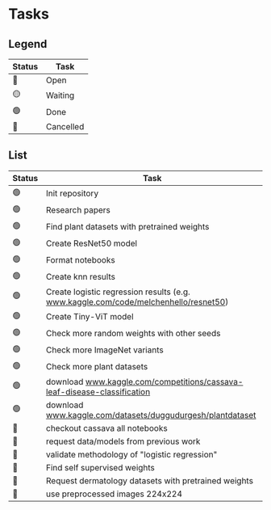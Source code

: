# Tasks

## Legend

| Status | Task      |
| ------ | --------- |
| 🔵     | Open      |
| 🟡     | Waiting   |
| 🟢     | Done      |
| 🔴     | Cancelled |

## List

| Status | Task                                                                                |
| ------ | ----------------------------------------------------------------------------------- |
| 🟢     | Init repository                                                                     |
| 🟢     | Research papers                                                                     |
| 🟢     | Find plant datasets with pretrained weights                                         |
| 🟢     | Create ResNet50 model                                                               |
| 🟢     | Format notebooks                                                                    |
| 🟢     | Create knn results                                                                  |
| 🟢     | Create logistic regression results (e.g. www.kaggle.com/code/melchenhello/resnet50) |
| 🟢     | Create Tiny-ViT model                                                               |
| 🟢     | Check more random weights with other seeds                                          |
| 🟢     | Check more ImageNet variants                                                        |
| 🟢     | Check more plant datasets                                                           |
| 🟢     | download www.kaggle.com/competitions/cassava-leaf-disease-classification            |
| 🟢     | download www.kaggle.com/datasets/duggudurgesh/plantdataset                          |
| 🔵     | checkout cassava all notebooks                                                      |
| 🔵     | request data/models from previous work                                              |
| 🔵     | validate methodology of "logistic regression"                                       |
| 🔵     | Find self supervised weights                                                        |
| 🔵     | Request dermatology datasets with pretrained weights                                |
| 🔵     | use preprocessed images 224x224                                                     |

